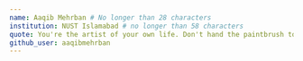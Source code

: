 ```yaml
---
name: Aaqib Mehrban # No longer than 28 characters
institution: NUST Islamabad # no longer than 58 characters
quote: You're the artist of your own life. Don't hand the paintbrush to anyone else. # no longer than 100 characters, avoid using quotes(") to guarantee the format remains the same.
github_user: aaqibmehrban
---
```

